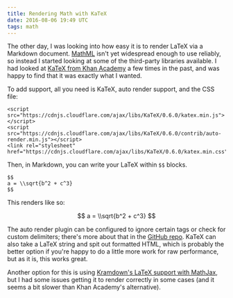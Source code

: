 ```yaml
---
title: Rendering Math with KaTeX
date: 2016-08-06 19:49 UTC
tags: math
---
```


The other day, I was looking into how easy it is to render LaTeX via a Markdown document. [MathML](https://www.w3.org/Math/) isn't yet widespread enough to use reliably, so instead I started looking at some of the third-party libraries available. I had looked at [KaTeX from Khan Academy](https://github.com/Khan/KaTeX) a few times in the past, and was happy to find that it was exactly what I wanted.

To add support, all you need is KaTeX, auto render support, and the CSS file:

```
<script src="https://cdnjs.cloudflare.com/ajax/libs/KaTeX/0.6.0/katex.min.js"></script>
<script src="https://cdnjs.cloudflare.com/ajax/libs/KaTeX/0.6.0/contrib/auto-render.min.js"></script>
<link rel="stylesheet" href="https://cdnjs.cloudflare.com/ajax/libs/KaTeX/0.6.0/katex.min.css">
```

Then, in Markdown, you can write your LaTeX within `$$` blocks.

```
$$
a = \\sqrt{b^2 + c^3}
$$
```

This renders like so:

$$
a = \\sqrt{b^2 + c^3}
$$

The auto render plugin can be configured to ignore certain tags or check for custom delimiters; there's more about that in the [GitHub repo](https://github.com/Khan/KaTeX/tree/master/contrib/auto-render). KaTeX can also take a LaTeX string and spit out formatted HTML, which is probably the better option if you're happy to do a little more work for raw performance, but as it is, this works great.

Another option for this is using [Kramdown's LaTeX support with MathJax](http://blog.riemann.cc/style-features-demo/), but I had some issues getting it to render correctly in some cases (and it seems a bit slower than Khan Academy's alternative).